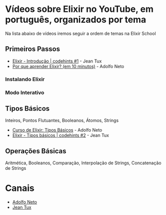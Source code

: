 # Vídeos sobre Elixir no YouTube, em português, organizados por tema

Na lista abaixo de vídeos iremos seguir a ordem de temas na Elixir School

## Primeiros Passos

- [Elixir - Introdução | codehints #1](https://www.youtube.com/watch?v=sW_uotba0mY) - Jean Tux
- [Por que aprender Elixir? (em 10 minutos)](https://www.youtube.com/watch?v=MNujpmB_aro) - Adolfo Neto


### Instalando Elixir
### Modo Interativo

## Tipos Básicos
Inteiros, Pontos Flutuantes, Booleanos, Átomos, Strings

- [Curso de Elixir: Tipos Básicos](https://www.youtube.com/watch?v=gJ-1xUlD8sY) - Adolfo Neto
- [Elixir - Tipos básicos | codehints #2](https://www.youtube.com/watch?v=sqON6AM59So) - Jean Tux



## Operações Básicas
Aritmética, Booleanos, Comparação, Interpolação de Strings, Concatenação de Strings


# Canais

- [Adolfo Neto](https://www.youtube.com/channel/UCn5ML-6aeHAXGjD4n891LlA)
- [Jean Tux](https://www.youtube.com/channel/UCjSFU-9JUt2ATyjomcsRgSQ)
